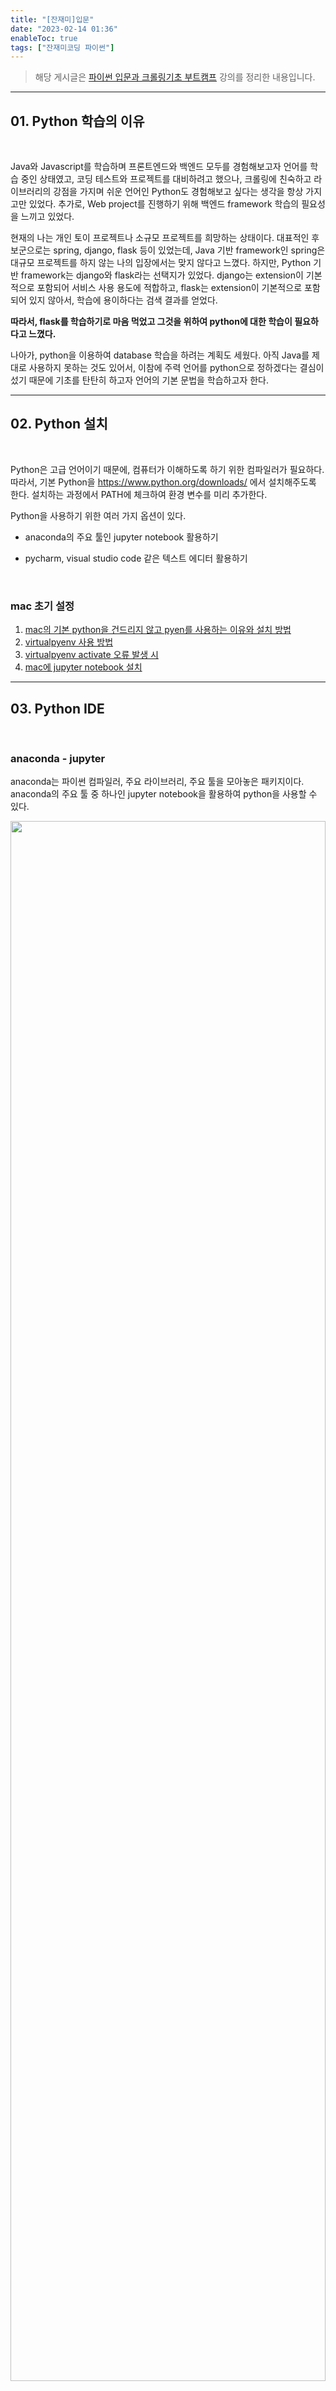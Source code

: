 ```yaml
---
title: "[잔재미]입문"
date: "2023-02-14 01:36"
enableToc: true
tags: ["잔재미코딩 파이썬"]
---
```


> 해당 게시글은 <a href='https://www.inflearn.com/course/python-crawling-basic' target='_blank'>파이썬 입문과 크롤링기초 부트캠프</a> 강의를 정리한 내용입니다.

<hr>

## 01. Python 학습의 이유

<br>  

Java와 Javascript를 학습하며 프론트엔드와 백엔드 모두를 경험해보고자 언어를 학습 중인 상태였고, 코딩 테스트와 프로젝트를 대비하려고 했으나, 크롤링에 친숙하고 라이브러리의 강점을 가지며 쉬운 언어인 Python도 경험해보고 싶다는 생각을 항상 가지고만 있었다. 추가로, Web project를 진행하기 위해 백엔드 framework 학습의 필요성을 느끼고 있었다. <br>

현재의 나는 개인 토이 프로젝트나 소규모 프로젝트를 희망하는 상태이다. 대표적인 후보군으로는 spring, django, flask 등이 있었는데, Java 기반 framework인 spring은 대규모 프로젝트를 하지 않는 나의 입장에서는 맞지 않다고 느꼈다. 하지만, Python 기반 framework는 django와 flask라는 선택지가 있었다. django는 extension이 기본적으로 포함되어 서비스 사용 용도에 적합하고, flask는 extension이 기본적으로 포함되어 있지 않아서, 학습에 용이하다는 검색 결과를 얻었다. <br>

**따라서, flask를 학습하기로 마음 먹었고 그것을 위하여 python에 대한 학습이 필요하다고 느꼈다.**

나아가, python을 이용하여 database 학습을 하려는 계획도 세웠다. 아직 Java를 제대로 사용하지 못하는 것도 있어서, 이참에 주력 언어를 python으로 정하겠다는 결심이 섰기 때문에 기초를 탄탄히 하고자 언어의 기본 문법을 학습하고자 한다.

<hr>

## 02. Python 설치

<br>  

Python은 고급 언어이기 때문에, 컴퓨터가 이해하도록 하기 위한 컴파일러가 필요하다. 따라서, 기본 Python을 https://www.python.org/downloads/ 에서 설치해주도록 한다. 설치하는 과정에서 PATH에 체크하여 환경 변수를 미리 추가한다. 

Python을 사용하기 위한 여러 가지 옵션이 있다.

- anaconda의 주요 툴인 jupyter notebook 활용하기

- pycharm, visual studio code 같은 텍스트 에디터 활용하기

<br>

### mac 초기 설정

1. <a href='https://jjam89.tistory.com/228' target='_blank'>mac의 기본 python을 건드리지 않고 pyen를 사용하는 이유와 설치 방법</a>
2. <a href='https://seorenn.github.io/note/pyenv-virtualenv.html#d3f541ab' target='_blank'>virtualpyenv 사용 방법</a>
3. <a href='https://carmack-kim.tistory.com/90' target='_blank'>virtualpyenv activate 오류 발생 시</a>
4. <a href='https://codenoyes.tistory.com/63' target='_blank'>mac에 jupyter notebook 설치</a>

<hr>

## 03. Python IDE

<br>

### **anaconda - jupyter**

anaconda는 파이썬 컴파일러, 주요 라이브러리, 주요 툴을 모아놓은 패키지이다. anaconda의 주요 툴 중 하나인 jupyter notebook을 활용하여 python을 사용할 수 있다.

<p align="center"><img src="https://i.imgur.com/nvzS3iz.png" height="80%" width="100%"></p>

jupyter notebook의 장점은 코드를 작성함과 동시에 컴파일하여 가시적으로 결과를 확인 가능하다는 점이다. 그리고 마크다운을 이용하여 필요한 메모를 즉각적으로 작성할 수 있어서 학습에 용이하다고 생각했다. 따라서, 학습하는 과정에서 jupyter notebook을 사용하기로 했다.

설치 방법은 https://www.anaconda.com/products/individual 페이지에서 다운로드하여 설치한다. 이때, python 최신 버전을 다운로드 한다. 왜냐하면, 구버전인 python 2와 신버전인 python 3는 약간의 문법적 차이가 있을 수 있다. python 2 에서는 `print len(something)`이 올바른 문법이라면 python 3 에서는 `print (len(something))`이 올바른 문법이기 때문에 최신 버전을 다운 받아서 사용하도록 하자.

<br>

### **pycharm, vs code**

pycharm 혹은 visual studio code의 extension에서 python을 설치하여 텍스트 에디터를 사용하는 방법도 있다. 언어의 학습을 위해서 강의를 들을 때는 jupyter notebook을 사용하기로 했지만, 추후에 프로젝트나 여러 작업을 진행하기 위해서는 텍스트 에디터를 이용한 python의 사용법 또한 필요하다고 생각했다.  

html, css, javascript를 사용하면서 익숙했던 visual studio code를 사용하기로 결정했다. 위의 python 설치 과정에서 PATH 추가만 제대로 했다면, visual studio code의 extension에서 python만 추가로 설치해주면 된다.

파일의 확장명은 .py이고 윈도우에서는 터미널 창에 `python 파일이름.py` 리눅스나 mac의 경우에는 터미널 창에 `python3 파일이름.py`라고 버전을 명시해줘야 한다. 나는 wsl2를 이용하여 윈도우 환경에서 리눅스를 사용할 때도 있기 때문에 아래에서 윈도우와 wsl2의 사용 예시를 보여줬다.

<p align="center"><img src="https://i.imgur.com/ijjj2Db.png" height="30%" width="100%"></p>

<p align="center"><img src="https://i.imgur.com/lUzLuL5.png" height="30%" width="100%"></p>

<hr>

## 04. jupyter사용 TIP

- jupyter notebook file을 python3 형태로 만든다.

- 코드를 작성하고 실행할 때는 기본적으로 `shift + enter` 키를 활용한다.

- 해당하는 셀을 코드 블록으로 사용하려면 `Y` 마크다운 블록으로 사용하려면 `M`을 누른다.

- 해당하는 셀의 위에 새로운 블록 생성은 `a` 아래에 새로운 블록 생성은 `b`를 누른다.

- 해당하는 셀을 삭제하려면 `d + d`, 복사는 `C`, 붙혀넣기는 `V`를 누른다.

- 기본적인 단축키 이외에도 필요한 단축키가 있다면 그때 그때 학습하도록 한다.